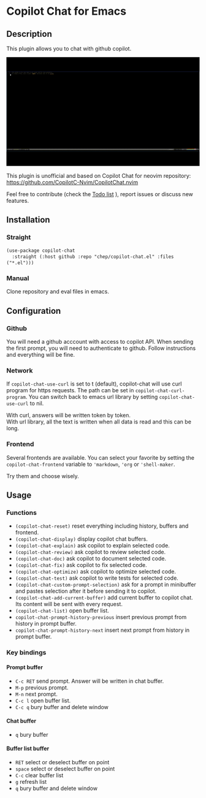 # Copilot Chat for Emacs
## Description
This plugin allows you to chat with github copilot.

![copilot-chat demo](chat.gif?raw=true "copilot-chat demo")

This plugin is unofficial and based on Copilot Chat for neovim repository: https://github.com/CopilotC-Nvim/CopilotChat.nvim

Feel free to contribute (check the [Todo list](#todo) ), report issues or discuss new features.

## Installation
### Straight
```
(use-package copilot-chat
  :straight (:host github :repo "chep/copilot-chat.el" :files ("*.el")))
```

### Manual
Clone repository and eval files in emacs.

## Configuration
### Github
You will need a github acccount with access to copilot API. When sending the first prompt, you will need to authenticate to github. Follow instructions and everything will be fine.

### Network 
If `copilot-chat-use-curl` is set to t (default), copilot-chat will use curl program for https requests. The path can be set in `copilot-chat-curl-program`. You can switch back to emacs url library by setting `copilot-chat-use-curl` to nil.

With curl, answers will be written token by token.  
With url library, all the text is written when all data is read and this can be long.

### Frontend
Several frontends are available. You can select your favorite by setting the `copilot-chat-frontend` variable to `'markdown`, `'org` or `'shell-maker`.

Try them and choose wisely.

## Usage
### Functions
- `(copilot-chat-reset)` reset everything including history, buffers and frontend.
- `(copilot-chat-display)` display copilot chat buffers.
- `(copilot-chat-explain)` ask copilot to explain selected code.
- `(copilot-chat-review)` ask copilot to review selected code.
- `(copilot-chat-doc)` ask copilot to document selected code.
- `(copilot-chat-fix)` ask copilot to fix selected code.
- `(copilot-chat-optimize)` ask copilot to optimize selected code.
- `(copilot-chat-test)` ask copilot to write tests for selected code.
- `(copilot-chat-custom-prompt-selection)` ask for a prompt in minibuffer and pastes selection after it before sending it to copilot.
- `(copilot-chat-add-current-buffer)` add current buffer to copilot chat. Its content will be sent with every request.
- `(copilot-chat-list)` open buffer list.
- `copilot-chat-prompt-history-previous` insert previous prompt from history in prompt buffer.
- `copilot-chat-prompt-history-next` insert next prompt from history in prompt buffer.

### Key bindings
#### Prompt buffer
- `C-c RET` send prompt. Answer will be written in chat buffer.
- `M-p` previous prompt.
- `M-n` next prompt.
- `C-c l` open buffer list.
- `C-c q` bury buffer and delete window

#### Chat buffer
- `q` bury buffer

#### Buffer list buffer
- `RET` select or deselect buffer on point
- `space` select or deselect buffer on point
- `C-c` clear buffer list
- `g` refresh list
- `q` bury buffer and delete window
